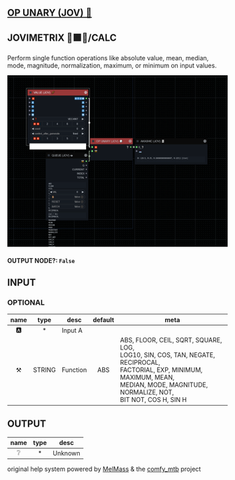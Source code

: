 ## [OP UNARY (JOV) 🎲](https://github.com/Amorano/Jovimetrix-examples/blob/master/node/OP%20UNARY/OP%20UNARY.md)

## JOVIMETRIX 🔺🟩🔵/CALC

Perform single function operations like absolute value, mean, median, mode, magnitude, normalization, maximum, or minimum on input values.

![OP UNARY](https://raw.githubusercontent.com/Amorano/Jovimetrix-examples/master/node/OP%20UNARY/OP%20UNARY.png)

#### OUTPUT NODE?: `False`

## INPUT

### OPTIONAL

name | type | desc | default | meta
:---:|:---:|---|:---:|---
🅰️  |  *  | Input A |  | 
⚒️  |  STRING  | Function | ABS | ABS, FLOOR, CEIL, SQRT, SQUARE, LOG,<br>LOG10, SIN, COS, TAN, NEGATE, RECIPROCAL,<br>FACTORIAL, EXP, MINIMUM, MAXIMUM, MEAN,<br>MEDIAN, MODE, MAGNITUDE, NORMALIZE, NOT,<br>BIT NOT, COS H, SIN H

## OUTPUT

name | type | desc
:---:|:---:|---
❔  |  *  | Unknown 

original help system powered by [MelMass](https://github.com/melMass) & the [comfy_mtb](https://github.com/melMass/comfy_mtb) project